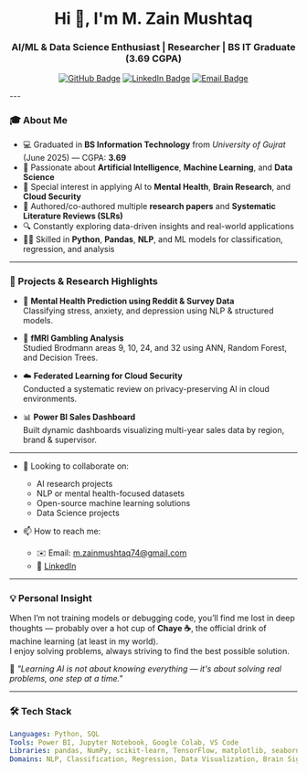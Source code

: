 <h1 align="center">Hi 👋, I'm M. Zain Mushtaq</h1>
<h3 align="center">AI/ML & Data Science Enthusiast | Researcher | BS IT Graduate (3.69 CGPA)</h3>


<p align="center">
  <a href="https://github.com/M-Z-5474"><img src="https://img.shields.io/badge/GitHub-Follow-%2312100E?style=flat&logo=github" alt="GitHub Badge"></a>
  <a href="https://www.linkedin.com/in/muhammad-zain-m-a75163358/"><img src="https://img.shields.io/badge/LinkedIn-Connect-blue?style=flat&logo=linkedin" alt="LinkedIn Badge"></a>
  <a href="mailto:m.zainmushtaq74@gmail.com"><img src="https://img.shields.io/badge/Email-m.zainmushtaq74@gmail.com-red?style=flat&logo=gmail" alt="Email Badge"></a>
</p>
---

### 🎓 About Me

- 💻 Graduated in **BS Information Technology** from *University of Gujrat* (June 2025) — CGPA: **3.69**
- 🤖 Passionate about **Artificial Intelligence**, **Machine Learning**, and **Data Science**
- 🧠 Special interest in applying AI to **Mental Health**, **Brain Research**, and **Cloud Security**
- 📝 Authored/co-authored multiple **research papers** and **Systematic Literature Reviews (SLRs)**
- 🔍 Constantly exploring data-driven insights and real-world applications
- 👨‍💻 Skilled in **Python**, **Pandas**, **NLP**, and ML models for classification, regression, and analysis

---

### 🚀 Projects & Research Highlights

- 🧠 **Mental Health Prediction using Reddit & Survey Data**  
  Classifying stress, anxiety, and depression using NLP & structured models.

- 🧬 **fMRI Gambling Analysis**  
  Studied Brodmann areas 9, 10, 24, and 32 using ANN, Random Forest, and Decision Trees.

- ☁️ **Federated Learning for Cloud Security**  
  Conducted a systematic review on privacy-preserving AI in cloud environments.

- 📊 **Power BI Sales Dashboard**  
  Built dynamic dashboards visualizing multi-year sales data by region, brand & supervisor.

---


- 👯 Looking to collaborate on:
  - AI research projects  
  - NLP or mental health-focused datasets  
  - Open-source machine learning solutions
  - Data Science projects

- 📫 How to reach me:
  - ✉️ Email: m.zainmushtaq74@gmail.com  
  - 🔗 [LinkedIn](https://www.linkedin.com/in/muhammad-zain-m-a75163358/)

---

### 💡 Personal Insight

When I’m not training models or debugging code, you’ll find me lost in deep thoughts — probably over a hot cup of **Chaye ☕**, the official drink of machine learning (at least in my world).  
I enjoy solving problems, always striving to find the best possible solution.

🧠 *"Learning AI is not about knowing everything — it's about solving real problems, one step at a time."*

---

### 🛠️ Tech Stack

```yaml
Languages: Python, SQL  
Tools: Power BI, Jupyter Notebook, Google Colab, VS Code  
Libraries: pandas, NumPy, scikit-learn, TensorFlow, matplotlib, seaborn  
Domains: NLP, Classification, Regression, Data Visualization, Brain Signal Analysis
